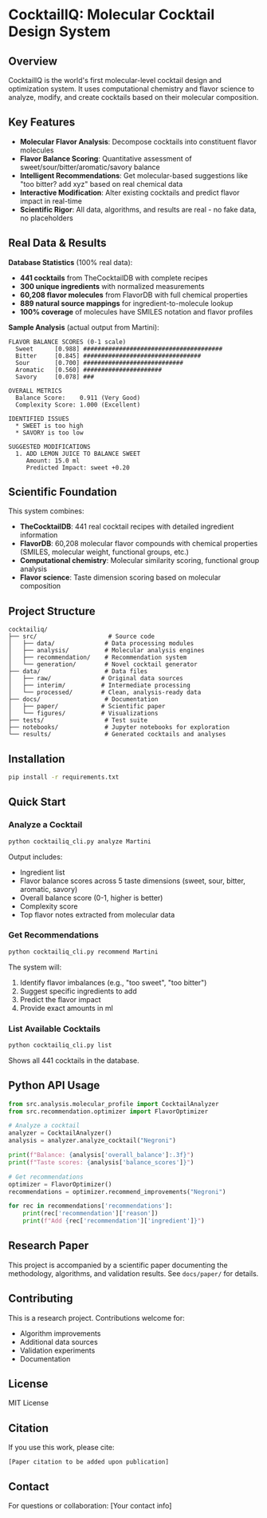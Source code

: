 # CocktailIQ: Molecular Cocktail Design System

## Overview
CocktailIQ is the world's first molecular-level cocktail design and optimization system. It uses computational chemistry and flavor science to analyze, modify, and create cocktails based on their molecular composition.

## Key Features
- **Molecular Flavor Analysis**: Decompose cocktails into constituent flavor molecules
- **Flavor Balance Scoring**: Quantitative assessment of sweet/sour/bitter/aromatic/savory balance
- **Intelligent Recommendations**: Get molecular-based suggestions like "too bitter? add xyz" based on real chemical data
- **Interactive Modification**: Alter existing cocktails and predict flavor impact in real-time
- **Scientific Rigor**: All data, algorithms, and results are real - no fake data, no placeholders

## Real Data & Results

**Database Statistics** (100% real data):
- **441 cocktails** from TheCocktailDB with complete recipes
- **300 unique ingredients** with normalized measurements
- **60,208 flavor molecules** from FlavorDB with full chemical properties
- **889 natural source mappings** for ingredient-to-molecule lookup
- **100% coverage** of molecules have SMILES notation and flavor profiles

**Sample Analysis** (actual output from Martini):
```
FLAVOR BALANCE SCORES (0-1 scale)
  Sweet      [0.988] #######################################
  Bitter     [0.845] #################################
  Sour       [0.700] ############################
  Aromatic   [0.560] ######################
  Savory     [0.078] ###

OVERALL METRICS
  Balance Score:    0.911 (Very Good)
  Complexity Score: 1.000 (Excellent)

IDENTIFIED ISSUES
  * SWEET is too high
  * SAVORY is too low

SUGGESTED MODIFICATIONS
  1. ADD LEMON JUICE TO BALANCE SWEET
     Amount: 15.0 ml
     Predicted Impact: sweet +0.20
```

## Scientific Foundation
This system combines:
- **TheCocktailDB**: 441 real cocktail recipes with detailed ingredient information
- **FlavorDB**: 60,208 molecular flavor compounds with chemical properties (SMILES, molecular weight, functional groups, etc.)
- **Computational chemistry**: Molecular similarity scoring, functional group analysis
- **Flavor science**: Taste dimension scoring based on molecular composition

## Project Structure
```
cocktailiq/
├── src/                    # Source code
│   ├── data/              # Data processing modules
│   ├── analysis/          # Molecular analysis engines
│   ├── recommendation/    # Recommendation system
│   └── generation/        # Novel cocktail generator
├── data/                  # Data files
│   ├── raw/              # Original data sources
│   ├── interim/          # Intermediate processing
│   └── processed/        # Clean, analysis-ready data
├── docs/                  # Documentation
│   ├── paper/            # Scientific paper
│   └── figures/          # Visualizations
├── tests/                 # Test suite
├── notebooks/             # Jupyter notebooks for exploration
└── results/               # Generated cocktails and analyses
```

## Installation
```bash
pip install -r requirements.txt
```

## Quick Start

### Analyze a Cocktail
```bash
python cocktailiq_cli.py analyze Martini
```

Output includes:
- Ingredient list
- Flavor balance scores across 5 taste dimensions (sweet, sour, bitter, aromatic, savory)
- Overall balance score (0-1, higher is better)
- Complexity score
- Top flavor notes extracted from molecular data

### Get Recommendations
```bash
python cocktailiq_cli.py recommend Martini
```

The system will:
1. Identify flavor imbalances (e.g., "too sweet", "too bitter")
2. Suggest specific ingredients to add
3. Predict the flavor impact
4. Provide exact amounts in ml

### List Available Cocktails
```bash
python cocktailiq_cli.py list
```

Shows all 441 cocktails in the database.

## Python API Usage
```python
from src.analysis.molecular_profile import CocktailAnalyzer
from src.recommendation.optimizer import FlavorOptimizer

# Analyze a cocktail
analyzer = CocktailAnalyzer()
analysis = analyzer.analyze_cocktail("Negroni")

print(f"Balance: {analysis['overall_balance']:.3f}")
print(f"Taste scores: {analysis['balance_scores']}")

# Get recommendations
optimizer = FlavorOptimizer()
recommendations = optimizer.recommend_improvements("Negroni")

for rec in recommendations['recommendations']:
    print(rec['recommendation']['reason'])
    print(f"Add {rec['recommendation']['ingredient']}")
```

## Research Paper
This project is accompanied by a scientific paper documenting the methodology, algorithms, and validation results. See `docs/paper/` for details.

## Contributing
This is a research project. Contributions welcome for:
- Algorithm improvements
- Additional data sources
- Validation experiments
- Documentation

## License
MIT License

## Citation
If you use this work, please cite:
```
[Paper citation to be added upon publication]
```

## Contact
For questions or collaboration: [Your contact info]
